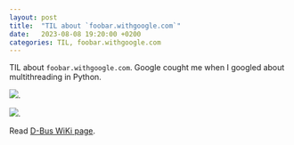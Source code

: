 ```yaml
---
layout: post
title:  "TIL about `foobar.withgoogle.com`"
date:   2023-08-08 19:20:00 +0200
categories: TIL, foobar.withgoogle.com
---
```

TIL about `foobar.withgoogle.com`. Google cought me when I googled about multithreading in Python.

![](/assets/images/Screenshot%222023-08-08%22at%2215.18.15.png).

![](/assets/images/Screenshot%222023-08-08%22at%2215.18.56).

Read [D-Bus WiKi page](https://en.wikipedia.org/wiki/D-Bus).
